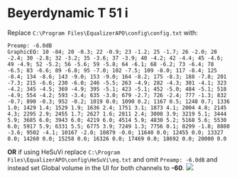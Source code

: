 # Beyerdynamic T 51 i
Replace `C:\Program Files\EqualizerAPO\config\config.txt` with:
```
Preamp: -6.0dB
GraphicEQ: 10 -84; 20 -0.3; 22 -0.9; 23 -1.2; 25 -1.7; 26 -2.0; 28 -2.4; 30 -2.8; 32 -3.2; 35 -3.6; 37 -3.9; 40 -4.2; 42 -4.4; 45 -4.6; 49 -4.9; 52 -5.2; 56 -5.6; 59 -5.8; 64 -6.1; 68 -6.2; 73 -6.4; 78 -6.5; 83 -6.6; 89 -6.8; 95 -7.0; 102 -7.5; 109 -8.0; 117 -8.4; 125 -8.4; 134 -8.6; 143 -9.0; 153 -9.0; 164 -8.2; 175 -8.3; 188 -7.8; 201 -7.3; 215 -6.6; 230 -6.0; 246 -5.5; 263 -4.9; 282 -4.3; 301 -4.1; 323 -4.2; 345 -4.5; 369 -4.9; 395 -5.1; 423 -5.1; 452 -5.0; 484 -5.1; 518 -4.9; 554 -4.2; 593 -3.4; 635 -3.0; 679 -2.7; 726 -2.4; 777 -1.3; 832 -0.7; 890 -0.3; 952 -0.2; 1019 0.0; 1090 0.2; 1167 0.5; 1248 0.7; 1336 1.0; 1429 1.4; 1529 1.9; 1636 2.4; 1751 3.1; 1873 4.1; 2004 4.8; 2145 4.3; 2295 2.9; 2455 1.7; 2627 1.6; 2811 2.4; 3008 3.9; 3219 5.1; 3444 5.9; 3685 6.0; 3943 6.0; 4219 6.0; 4514 5.9; 4830 5.2; 5168 5.6; 5530 6.0; 5917 5.9; 6331 5.5; 6775 3.9; 7249 1.3; 7756 0.1; 8299 -1.8; 8880 -3.6; 9502 -4.1; 10167 -2.0; 10879 -0.0; 11640 0.0; 12455 0.0; 13327 0.0; 14260 0.0; 15258 0.0; 16326 0.0; 17469 0.0; 18692 0.0; 20000 0.0
```
**OR** if using HeSuVi replace `C:\Program Files\EqualizerAPO\config\HeSuVi\eq.txt` and omit `Preamp: -6.0dB` and instead set Global volume in the UI for both channels to **-60**.
![](https://raw.githubusercontent.com/jaakkopasanen/AutoEq/master/results/Innerfidelity%202017/innerfidelity/onear/Beyerdynamic%20T%2051%20i/Beyerdynamic%20T%2051%20i.png)